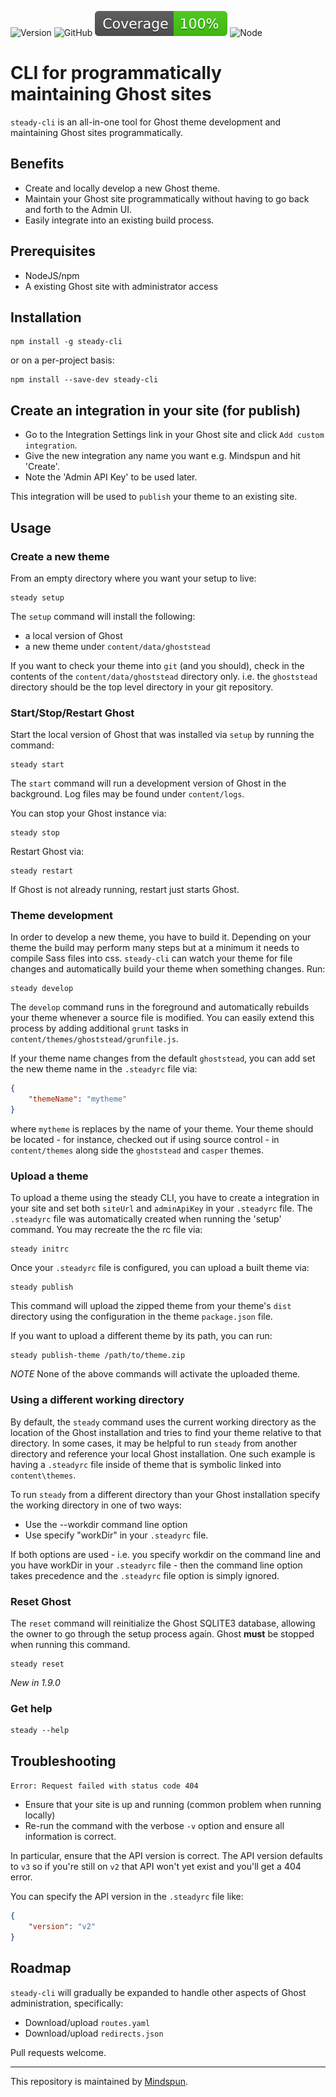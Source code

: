 ![Version](https://img.shields.io/badge/version-2.1.1-blue)
![GitHub](https://img.shields.io/github/license/getmindspun/steady-cli?label=License)
![Coverage](./badges/coverage.svg)
![Node](https://img.shields.io/badge/node-%3E%3D%2010.20.1-brightgreen>)

# CLI for programmatically maintaining Ghost sites
`steady-cli` is an all-in-one tool for Ghost theme development and maintaining Ghost sites programmatically.

## Benefits
* Create and locally develop a new Ghost theme.
* Maintain your Ghost site programmatically without
having to go back and forth to the Admin UI.
* Easily integrate into an existing build process.

## Prerequisites
* NodeJS/npm
* A existing Ghost site with administrator access 

## Installation
```shell script
npm install -g steady-cli
```

or on a per-project basis:
```shell script
npm install --save-dev steady-cli
```

## Create an integration in your site (for publish)
* Go to the Integration Settings link in your Ghost site and click `Add custom integration`.
* Give the new integration any name you want e.g. Mindspun and hit 'Create'.
* Note the 'Admin API Key' to be used later.

This integration will be used to `publish` your theme to an existing site.

## Usage

### Create a new theme
From an empty directory where you want your setup to live:
```shell script
steady setup
```
The `setup` command will install the following:
* a local version of Ghost
* a new theme under `content/data/ghoststead`

If you want to check your theme into `git` (and you should),
check in the contents of the `content/data/ghoststead` directory only.
i.e. the `ghoststead` directory should be the top level directory in your git repository.

### Start/Stop/Restart Ghost
Start the local version of Ghost that was installed via `setup` by running the command:
```shell script
steady start
```
The `start` command will run a development version of Ghost in the background.
Log files may be found under `content/logs`.

You can stop your Ghost instance via:
```shell script
steady stop
```

Restart Ghost via:
```shell
steady restart
```
If Ghost is not already running, restart just starts Ghost.

### Theme development
In order to develop a new theme,  you have to build it.
Depending on your theme the build may perform many steps but at a minimum it needs
to compile Sass files into css.  `steady-cli` can watch your theme for file changes and
automatically build your theme when something changes.  Run:
```shell script
steady develop
```

The `develop` command runs in the foreground and automatically rebuilds your theme whenever a source file is modified.
You can easily extend this process by adding additional `grunt` tasks in `content/themes/ghoststead/grunfile.js`.

If your theme name changes from the default `ghoststead`, you can add set the new theme name in the `.steadyrc` file via:

```json
{
    "themeName": "mytheme"
}
```
where `mytheme` is replaces by the name of your theme.  Your theme should be located - for instance, checked out if using source control - in `content/themes`
along side the `ghoststead` and `casper` themes.


### Upload a theme
To upload a theme using the steady CLI, you have to create a integration in your site and
set both `siteUrl` and `adminApiKey` in your `.steadyrc` file.  The `.steadyrc` file was automatically
created when running the 'setup' command.  You may recreate the the rc file via:
```
steady initrc
```

Once your `.steadyrc` file is configured, you can upload a built theme via:
```
steady publish
```

This command will upload the zipped theme from your theme's `dist` directory using the configuration
in the theme `package.json` file.

If you want to upload a different theme by its path, you can run:
```shell script
steady publish-theme /path/to/theme.zip
```

*NOTE* None of the above commands will activate the uploaded theme.

### Using a different working directory
By default, the `steady` command uses the current working directory as the location of the Ghost 
installation and tries to find your theme relative to that directory.  In some cases, it may be helpful to run 
`steady` from another directory and reference your local Ghost installation.  One such
example is having a `.steadyrc` file inside of theme that is symbolic linked into `content\themes`.

To run `steady` from a different directory than your Ghost installation specify the working
directory in one of two ways:
* Use the --workdir command line option
* Use specify "workDir" in your `.steadyrc` file.

If both options are used - i.e. you specify workdir on the command line and you have workDir in
your `.steadyrc` file - then the command line option takes precedence and the `.steadyrc` file
option is simply ignored.

### Reset Ghost


The `reset` command will reinitialize the Ghost SQLITE3 database, allowing the owner to go through the setup process again.
Ghost **must** be stopped when running this command.

```shell
steady reset
```

*New in 1.9.0*

### Get help
```shell script
steady --help
````

## Troubleshooting

`Error: Request failed with status code 404`

* Ensure that your site is up and running (common problem when running locally)
* Re-run the command with the verbose `-v` option and ensure all information is correct.

In particular, ensure that the API version is correct. The API version defaults to `v3`
so if you're still on `v2` that API won't yet exist and you'll get a 404 error.

You can specify the API version in the `.steadyrc` file like:
```json
{
    "version": "v2"
}
```


## Roadmap
`steady-cli` will gradually be expanded to handle other aspects of Ghost administration, specifically:

* Download/upload `routes.yaml`
* Download/upload `redirects.json`

Pull requests welcome.

---
This repository is maintained by [Mindspun](https://www.mindspun.com).
